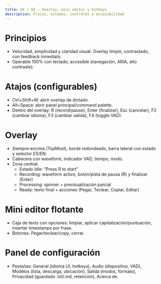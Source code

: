 ```yaml
---
title: UX / UI – Overlay, mini editor y hotkeys
description: Flujos, estados, controles y accesibilidad
---
```


# Principios
- Velocidad, simplicidad y claridad visual. Overlay limpio, contrastado, con feedback inmediato.
- Operable 100% con teclado; accesible (navegación, ARIA, alto contraste).

# Atajos (configurables)
- Ctrl+Shift+M: abrir overlay de dictado.
- Alt+Space: abrir panel principal/command palette.
- Dentro del overlay: R (record/pause), Enter (finalizar), Esc (cancelar), F2 (cambiar idioma), F3 (cambiar salida), F4 (toggle VAD).

# Overlay
- Siempre‑encima (TopMost), borde redondeado, barra lateral con estado y selector ES/EN.
- Cabecera con waveform, indicador VAD, tiempo, modo.
- Zona central: 
  - Estado Idle: “Press R to start”
  - Recording: waveform activo, botón/pista de pausa (R) y finalizar (Enter)
  - Processing: spinner + previsualización parcial
  - Ready: texto final + acciones (Pegar, Teclear, Copiar, Editar)

# Mini editor flotante
- Caja de texto con opciones: limpiar, aplicar capitalización/puntuación, insertar timestamps por frase.
- Botones: Pegar/teclear/copy, cerrar.

# Panel de configuración
- Pestañas: General (idioma UI, hotkeys), Audio (dispositivo, VAD), Modelos (lista, descarga, ubicación), Salida (modos, formato), Privacidad (guardado .txt/.md, retención), Acerca de.
